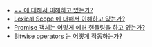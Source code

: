 * [== 에 대해서 이해하고 있는가?](soft-equal/)
* [Lexical Scope 에 대해서 이해하고 있는가?](lexical-scope/)
* [Promise 객체는 어떻게 에러 핸들링을 하고 있는가?](promise-error-handling/)
* [Bitwise operators 는 어떻게 작동하는가?](bitwise-operators/)